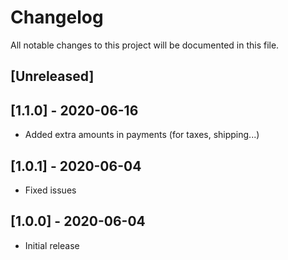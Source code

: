 # Changelog
All notable changes to this project will be documented in this file.

## [Unreleased]


## [1.1.0] - 2020-06-16
- Added extra amounts in payments (for taxes, shipping...)

## [1.0.1] - 2020-06-04
- Fixed issues

## [1.0.0] - 2020-06-04
- Initial release